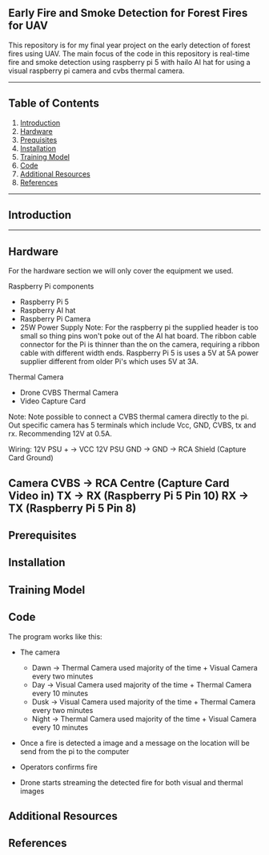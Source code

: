 ## **Early Fire and Smoke Detection for Forest Fires for UAV**

This repository is for my final year project on the early detection of forest fires using UAV. The main focus of the code in this repository is real-time fire and smoke detection using raspberry pi 5 with hailo AI hat for using a visual raspberry pi camera and cvbs thermal camera. 

---

## **Table of Contents**

1. [Introduction](#introduction)
2. [Hardware](#hardware)
3. [Prequisites](#prerequisites)
4. [Installation](#installation)
5. [Training Model](#training-model)
6. [Code](#code)
7. [Additional Resources](#additional-resources)
8. [References](#references)

---

## **Introduction**




---

## **Hardware**

For the hardware section we will only cover the equipment we used.

Raspberry Pi components
- Raspberry Pi 5
- Raspberry AI hat
- Raspberry Pi Camera
- 25W Power Supply
Note:
For the raspberry pi the supplied header is too small so thing pins won't poke out of the AI hat board.
The ribbon cable connector for the Pi is thinner than the on the camera, requiring a ribbon cable with different width ends.
Raspberry Pi 5 is uses a 5V at 5A power supplier different from older Pi's which uses 5V at 3A. 

Thermal Camera
- Drone CVBS Thermal Camera
- Video Capture Card

Note:
Note possible to connect a CVBS thermal camera directly to the pi. Out specific camera has 5 terminals which include Vcc, GND, CVBS, tx and rx. Recommending 12V at 0.5A. 

Wiring:
12V PSU +   -> VCC
12V PSU GND -> GND
            -> RCA Shield (Capture Card Ground)

Camera CVBS -> RCA Centre (Capture Card Video in)
TX          -> RX (Raspberry Pi 5 Pin 10)
RX          -> TX (Raspberry Pi 5 Pin 8)
---

## **Prerequisites**

## **Installation**

## **Training Model**

## **Code**

The program works like this:

- The camera 
    - Dawn  -> Thermal Camera used majority of the time + Visual Camera every two minutes
    - Day   -> Visual Camera used majority of the time + Thermal Camera every 10 minutes
    - Dusk  -> Visual Camera used majority of the time + Thermal Camera every two minutes
    - Night -> Thermal Camera used majority of the time + Visual Camera every 10 minutes

- Once a fire is detected a image and a message on the location will be send from the pi to the computer
- Operators confirms fire
- Drone starts streaming the detected fire for both visual and thermal images

## **Additional Resources**

## **References**



